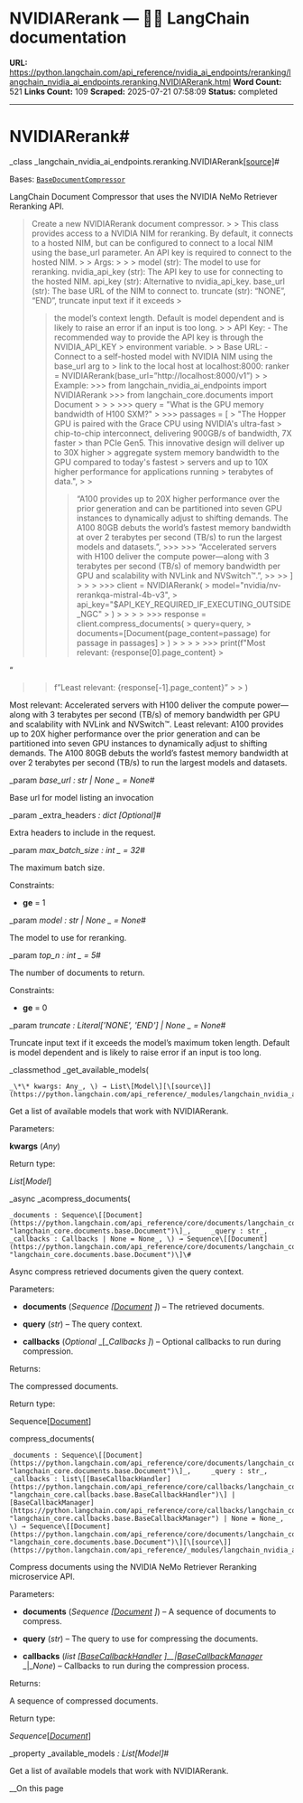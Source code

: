 # NVIDIARerank — 🦜🔗 LangChain  documentation

**URL:** https://python.langchain.com/api_reference/nvidia_ai_endpoints/reranking/langchain_nvidia_ai_endpoints.reranking.NVIDIARerank.html
**Word Count:** 521
**Links Count:** 109
**Scraped:** 2025-07-21 07:58:09
**Status:** completed

---

# NVIDIARerank\#

_class _langchain\_nvidia\_ai\_endpoints.reranking.NVIDIARerank[\[source\]](https://python.langchain.com/api_reference/_modules/langchain_nvidia_ai_endpoints/reranking.html#NVIDIARerank)\#     

Bases: [`BaseDocumentCompressor`](https://python.langchain.com/api_reference/core/documents/langchain_core.documents.compressor.BaseDocumentCompressor.html#langchain_core.documents.compressor.BaseDocumentCompressor "langchain_core.documents.compressor.BaseDocumentCompressor")

LangChain Document Compressor that uses the NVIDIA NeMo Retriever Reranking API.

> Create a new NVIDIARerank document compressor. >  > This class provides access to a NVIDIA NIM for reranking. By default, it connects to a hosted NIM, but can be configured to connect to a local NIM using the base\_url parameter. An API key is required to connect to the hosted NIM. >  > Args: >      >  > model \(str\): The model to use for reranking. nvidia\_api\_key \(str\): The API key to use for connecting to the hosted NIM. api\_key \(str\): Alternative to nvidia\_api\_key. base\_url \(str\): The base URL of the NIM to connect to. truncate \(str\): “NONE”, “END”, truncate input text if it exceeds >
>> the model’s context length. Default is model dependent and is likely to raise an error if an input is too long. >  > API Key: \- The recommended way to provide the API key is through the NVIDIA\_API\_KEY >
>> environment variable. >  > Base URL: \- Connect to a self-hosted model with NVIDIA NIM using the base\_url arg to >
>> link to the local host at localhost:8000: ranker = NVIDIARerank\(base\_url=”http://localhost:8000/v1”\) >  > Example: >>> from langchain\_nvidia\_ai\_endpoints import NVIDIARerank >>> from langchain\_core.documents import Document >      >      >     >>> query = "What is the GPU memory bandwidth of H100 SXM?" >     >>> passages = [ >             "The Hopper GPU is paired with the Grace CPU using NVIDIA's ultra-fast >             chip-to-chip interconnect, delivering 900GB/s of bandwidth, 7X faster >             than PCIe Gen5. This innovative design will deliver up to 30X higher >             aggregate system memory bandwidth to the GPU compared to today's fastest >             servers and up to 10X higher performance for applications running >             terabytes of data.", >      >
>> > “A100 provides up to 20X higher performance over the prior generation and can be partitioned into seven GPU instances to dynamically adjust to shifting demands. The A100 80GB debuts the world’s fastest memory bandwidth at over 2 terabytes per second \(TB/s\) to run the largest models and datasets.”, >>>  >>> “Accelerated servers with H100 deliver the compute power—along with 3 terabytes per second \(TB/s\) of memory bandwidth per GPU and scalability with NVLink and NVSwitch™.”, >>  >> \] >      >      >     >>> client = NVIDIARerank( >             model="nvidia/nv-rerankqa-mistral-4b-v3", >             api_key="$API_KEY_REQUIRED_IF_EXECUTING_OUTSIDE_NGC" >         ) >      >      >      >     >>> response = client.compress_documents( >             query=query, >             documents=[Document(page_content=passage) for passage in passages] >         ) >      >      >      >     >>> print(f"Most relevant: {response[0].page_content} >     

“     

> > f”Least relevant: \{response\[-1\].page\_content\}” >  > \)

Most relevant: Accelerated servers with H100 deliver the compute power—along with 3 terabytes per second \(TB/s\) of memory bandwidth per GPU and scalability with NVLink and NVSwitch™. Least relevant: A100 provides up to 20X higher performance over the prior generation and can be partitioned into seven GPU instances to dynamically adjust to shifting demands. The A100 80GB debuts the world’s fastest memory bandwidth at over 2 terabytes per second \(TB/s\) to run the largest models and datasets.

_param _base\_url _: str | None_ _ = None_\#     

Base url for model listing an invocation

_param _extra\_headers _: dict_ _\[Optional\]_\#     

Extra headers to include in the request.

_param _max\_batch\_size _: int_ _ = 32_\#     

The maximum batch size.

Constraints:     

  * **ge** = 1

_param _model _: str | None_ _ = None_\#     

The model to use for reranking.

_param _top\_n _: int_ _ = 5_\#     

The number of documents to return.

Constraints:     

  * **ge** = 0

_param _truncate _: Literal\['NONE', 'END'\] | None_ _ = None_\#     

Truncate input text if it exceeds the model’s maximum token length. Default is model dependent and is likely to raise error if an input is too long.

_classmethod _get\_available\_models\(

    _\*\* kwargs: Any_, \) → List\[Model\][\[source\]](https://python.langchain.com/api_reference/_modules/langchain_nvidia_ai_endpoints/reranking.html#NVIDIARerank.get_available_models)\#     

Get a list of available models that work with NVIDIARerank.

Parameters:     

**kwargs** \(_Any_\)

Return type:     

_List_\[_Model_\]

_async _acompress\_documents\(

    _documents : Sequence\[[Document](https://python.langchain.com/api_reference/core/documents/langchain_core.documents.base.Document.html#langchain_core.documents.base.Document "langchain_core.documents.base.Document")\]_,     _query : str_,     _callbacks : Callbacks | None = None_, \) → Sequence\[[Document](https://python.langchain.com/api_reference/core/documents/langchain_core.documents.base.Document.html#langchain_core.documents.base.Document "langchain_core.documents.base.Document")\]\#     

Async compress retrieved documents given the query context.

Parameters:     

  * **documents** \(_Sequence_ _\[_[_Document_](https://python.langchain.com/api_reference/core/documents/langchain_core.documents.base.Document.html#langchain_core.documents.base.Document "langchain_core.documents.base.Document") _\]_\) – The retrieved documents.

  * **query** \(_str_\) – The query context.

  * **callbacks** \(_Optional_ _\[__Callbacks_ _\]_\) – Optional callbacks to run during compression.

Returns:     

The compressed documents.

Return type:     

Sequence\[[Document](https://python.langchain.com/api_reference/core/documents/langchain_core.documents.base.Document.html#langchain_core.documents.base.Document "langchain_core.documents.base.Document")\]

compress\_documents\(

    _documents : Sequence\[[Document](https://python.langchain.com/api_reference/core/documents/langchain_core.documents.base.Document.html#langchain_core.documents.base.Document "langchain_core.documents.base.Document")\]_,     _query : str_,     _callbacks : list\[[BaseCallbackHandler](https://python.langchain.com/api_reference/core/callbacks/langchain_core.callbacks.base.BaseCallbackHandler.html#langchain_core.callbacks.base.BaseCallbackHandler "langchain_core.callbacks.base.BaseCallbackHandler")\] | [BaseCallbackManager](https://python.langchain.com/api_reference/core/callbacks/langchain_core.callbacks.base.BaseCallbackManager.html#langchain_core.callbacks.base.BaseCallbackManager "langchain_core.callbacks.base.BaseCallbackManager") | None = None_, \) → Sequence\[[Document](https://python.langchain.com/api_reference/core/documents/langchain_core.documents.base.Document.html#langchain_core.documents.base.Document "langchain_core.documents.base.Document")\][\[source\]](https://python.langchain.com/api_reference/_modules/langchain_nvidia_ai_endpoints/reranking.html#NVIDIARerank.compress_documents)\#     

Compress documents using the NVIDIA NeMo Retriever Reranking microservice API.

Parameters:     

  * **documents** \(_Sequence_ _\[_[_Document_](https://python.langchain.com/api_reference/core/documents/langchain_core.documents.base.Document.html#langchain_core.documents.base.Document "langchain_core.documents.base.Document") _\]_\) – A sequence of documents to compress.

  * **query** \(_str_\) – The query to use for compressing the documents.

  * **callbacks** \(_list_ _\[_[_BaseCallbackHandler_](https://python.langchain.com/api_reference/core/callbacks/langchain_core.callbacks.base.BaseCallbackHandler.html#langchain_core.callbacks.base.BaseCallbackHandler "langchain_core.callbacks.base.BaseCallbackHandler") _\]__|_[_BaseCallbackManager_](https://python.langchain.com/api_reference/core/callbacks/langchain_core.callbacks.base.BaseCallbackManager.html#langchain_core.callbacks.base.BaseCallbackManager "langchain_core.callbacks.base.BaseCallbackManager") _|__None_\) – Callbacks to run during the compression process.

Returns:     

A sequence of compressed documents.

Return type:     

_Sequence_\[[_Document_](https://python.langchain.com/api_reference/core/documents/langchain_core.documents.base.Document.html#langchain_core.documents.base.Document "langchain_core.documents.base.Document")\]

_property _available\_models _: List\[Model\]_\#     

Get a list of available models that work with NVIDIARerank.

__On this page